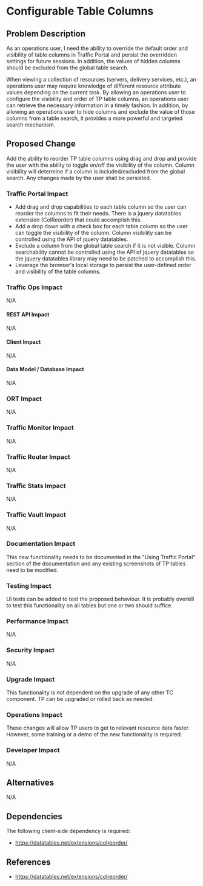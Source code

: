 # Configurable Table Columns

## Problem Description
As an operations user, I need the ability to override the default order and visibility of table columns in Traffic Portal and persist the overridden settings for future sessions. In addition, the values of hidden columns should be excluded from the global table search.

When viewing a collection of resources (servers, delivery services, etc.), an operations user may require knowledge of different resource attribute values depending on the current task. By allowing an operations user to configure the visibility and order of TP table columns, an operations user can retrieve the necessary information in a timely fashion. In addition, by allowing an operations user to hide columns and exclude the value of those columns from a table search, it provides a more powerful and targeted search mechanism.

## Proposed Change

Add the ability to reorder TP table columns using drag and drop and provide the user with the ability to toggle on/off the visibility of the column. Column visibility will determine if a column is included/excluded from the global search. Any changes made by the user shall be persisted.

### Traffic Portal Impact

 - Add drag and drop capabilities to each table column so the user can reorder the columns to fit their needs. There is a jquery datatables extension (ColReorder) that could accomplish this.
 - Add a drop down with a check box for each table column so the user can toggle the visibility of the column. Column visibility can be controlled using the API of jquery datatables.
 - Exclude a column from the global table search if it is not visible. Column searchability cannot be controlled using the API of jquery datatables so the jquery datatables library may need to be patched to accomplish this.
 - Leverage the browser's local storage to persist the user-defined order and visibility of the table columns.

### Traffic Ops Impact

N/A

#### REST API Impact

N/A

#### Client Impact

N/A

#### Data Model / Database Impact

N/A

### ORT Impact

N/A

### Traffic Monitor Impact

N/A

### Traffic Router Impact

N/A

### Traffic Stats Impact

N/A

### Traffic Vault Impact

N/A

### Documentation Impact

This new functionality needs to be documented in the "Using Traffic Portal" section of the documentation and any existing screenshots of TP tables need to be modified.

### Testing Impact

UI tests can be added to test the proposed behaviour. It is probably overkill to test this functionality on all tables but one or two should suffice.

### Performance Impact

N/A

### Security Impact

N/A

### Upgrade Impact

This functionality is not dependent on the upgrade of any other TC component. TP can be upgraded or rolled back as needed.

### Operations Impact

These changes will allow TP users to get to relevant resource data faster. However, some training or a demo of the new functionality is required.

### Developer Impact

N/A

## Alternatives

N/A

## Dependencies

The following client-side dependency is required:
- https://datatables.net/extensions/colreorder/

## References

- https://datatables.net/extensions/colreorder/
